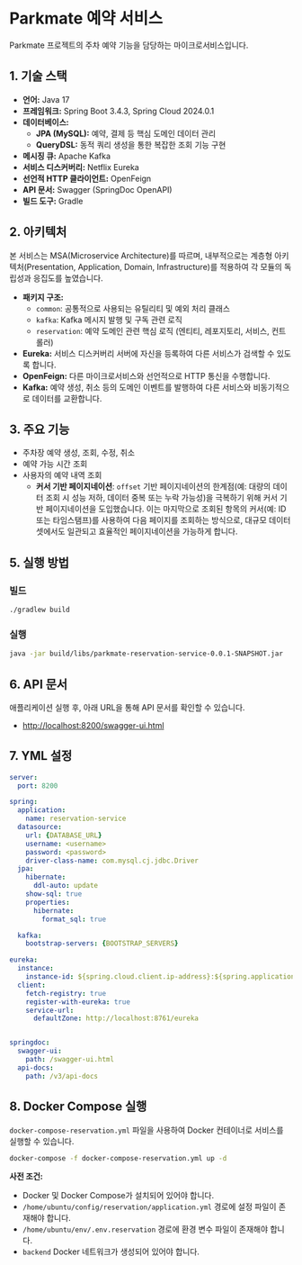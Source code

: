 # Parkmate 예약 서비스

Parkmate 프로젝트의 주차 예약 기능을 담당하는 마이크로서비스입니다.

## 1. 기술 스택

- **언어:** Java 17
- **프레임워크:** Spring Boot 3.4.3, Spring Cloud 2024.0.1
- **데이터베이스:**
  - **JPA (MySQL):** 예약, 결제 등 핵심 도메인 데이터 관리
  - **QueryDSL:** 동적 쿼리 생성을 통한 복잡한 조회 기능 구현
- **메시징 큐:** Apache Kafka
- **서비스 디스커버리:** Netflix Eureka
- **선언적 HTTP 클라이언트:** OpenFeign
- **API 문서:** Swagger (SpringDoc OpenAPI)
- **빌드 도구:** Gradle

## 2. 아키텍처

본 서비스는 MSA(Microservice Architecture)를 따르며, 내부적으로는 계층형 아키텍처(Presentation, Application, Domain, Infrastructure)를 적용하여 각 모듈의 독립성과 응집도를 높였습니다.

- **패키지 구조:**
  - `common`: 공통적으로 사용되는 유틸리티 및 예외 처리 클래스
  - `kafka`: Kafka 메시지 발행 및 구독 관련 로직
  - `reservation`: 예약 도메인 관련 핵심 로직 (엔티티, 레포지토리, 서비스, 컨트롤러)
- **Eureka:** 서비스 디스커버리 서버에 자신을 등록하여 다른 서비스가 검색할 수 있도록 합니다.
- **OpenFeign:** 다른 마이크로서비스와 선언적으로 HTTP 통신을 수행합니다.
- **Kafka:** 예약 생성, 취소 등의 도메인 이벤트를 발행하여 다른 서비스와 비동기적으로 데이터를 교환합니다.

## 3. 주요 기능

- 주차장 예약 생성, 조회, 수정, 취소
- 예약 가능 시간 조회
- 사용자의 예약 내역 조회
  -   **커서 기반 페이지네이션**: `offset` 기반 페이지네이션의 한계점(예: 대량의 데이터 조회 시 성능 저하, 데이터 중복 또는 누락 가능성)을 극복하기 위해 커서 기반 페이지네이션을 도입했습니다. 이는 마지막으로 조회된 항목의 커서(예: ID 또는 타임스탬프)를 사용하여 다음 페이지를 조회하는 방식으로, 대규모 데이터셋에서도 일관되고 효율적인 페이지네이션을 가능하게 합니다.


## 5. 실행 방법

### 빌드

```bash
./gradlew build
```

### 실행

```bash
java -jar build/libs/parkmate-reservation-service-0.0.1-SNAPSHOT.jar
```

## 6. API 문서

애플리케이션 실행 후, 아래 URL을 통해 API 문서를 확인할 수 있습니다.

- [http://localhost:8200/swagger-ui.html](http://localhost:8200/swagger-ui.html)

## 7. YML 설정

```yaml
server:
  port: 8200

spring:
  application:
    name: reservation-service
  datasource:
    url: {DATABASE_URL}
    username: <username>
    password: <password>
    driver-class-name: com.mysql.cj.jdbc.Driver
  jpa:
    hibernate:
      ddl-auto: update
    show-sql: true
    properties:
      hibernate:
        format_sql: true

  kafka:
    bootstrap-servers: {BOOTSTRAP_SERVERS}

eureka:
  instance:
    instance-id: ${spring.cloud.client.ip-address}:${spring.application.name}:${spring.application.instance_id:${random.value}}
  client:
    fetch-registry: true
    register-with-eureka: true
    service-url:
      defaultZone: http://localhost:8761/eureka


springdoc:
  swagger-ui:
    path: /swagger-ui.html
  api-docs:
    path: /v3/api-docs
```

## 8. Docker Compose 실행

`docker-compose-reservation.yml` 파일을 사용하여 Docker 컨테이너로 서비스를 실행할 수 있습니다.

```bash
docker-compose -f docker-compose-reservation.yml up -d
```

**사전 조건:**

- Docker 및 Docker Compose가 설치되어 있어야 합니다.
- `/home/ubuntu/config/reservation/application.yml` 경로에 설정 파일이 존재해야 합니다.
- `/home/ubuntu/env/.env.reservation` 경로에 환경 변수 파일이 존재해야 합니다.
- `backend` Docker 네트워크가 생성되어 있어야 합니다.
